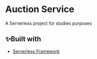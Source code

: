 # Auction Service

A Serverless project for studies purposes

## ✨Built with

- [Serverless Framework](https://www.serverless.com/)
